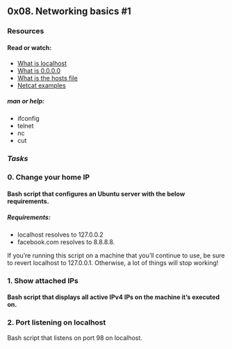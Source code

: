 ## 0x08. Networking basics #1

### Resources
#### Read or watch:

- [What is localhost](https://en.wikipedia.org/wiki/Localhost)
- [What is 0.0.0.0](https://en.wikipedia.org/wiki/0.0.0.0)
- [What is the hosts file](https://www.makeuseof.com/tag/modify-manage-hosts-file-linux/)
- [Netcat examples](https://www.thegeekstuff.com/2012/04/nc-command-examples/)

##### man or help:
- ifconfig
- telnet
- nc
- cut

### ***Tasks***

### 0. Change your home IP

#### Bash script that configures an Ubuntu server with the below requirements.

##### Requirements:

- localhost resolves to 127.0.0.2
- facebook.com resolves to 8.8.8.8.

If you’re running this script on a machine that you’ll continue to use, be sure to revert localhost to 127.0.0.1. Otherwise, a lot of things will stop working!

### 1. Show attached IPs

#### Bash script that displays all active IPv4 IPs on the machine it’s executed on.

### 2. Port listening on localhost

 Bash script that listens on port 98 on localhost.

